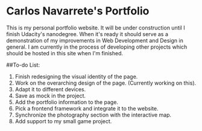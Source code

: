 # Carlos Navarrete's Portfolio
This is my personal portfolio website. It will be under construction until I finish Udacity's nanodegree. When
it's ready it should serve as a demonstration of my improvements in Web Development and Design in general. I am currently in the process of developing other projects which should be hosted in this site when I'm finished. 

##To-do List:
1. Finish redesigning the visual identity of the page.
  1. Work on the overarching design of the page.  (Currently working on this).
  2. Adapt it to different devices.
  3. Save as mock in the project.
2. Add the portfolio information to the page.
3. Pick a frontend framework and integrate it to the website.
4. Synchronize the photography section with the interactive map. 
5. Add support to my small game project. 
